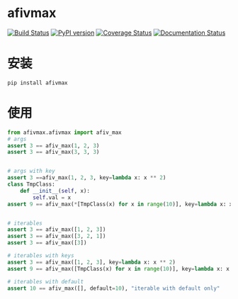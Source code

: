 # afivmax

[![Build Status](https://travis-ci.com/eggachecat/afivmax.svg?branch=master)](https://travis-ci.com/eggachecat/afivmax)
[![PyPI version](https://badge.fury.io/py/afivmax.svg)](https://badge.fury.io/py/afivmax)
[![Coverage Status](https://coveralls.io/repos/github/eggachecat/afivmax/badge.svg?branch=master)](https://coveralls.io/github/eggachecat/afivmax?branch=master)
[![Documentation Status](https://readthedocs.org/projects/afivmax/badge/?version=latest)](https://afivmax.readthedocs.io/en/latest/?badge=latest)

# 安装
```pip install afivmax```

# 使用
```python
from afivmax.afivmax import afiv_max
# args
assert 3 == afiv_max(1, 2, 3)
assert 3 == afiv_max(3, 3, 3)


# args with key
assert 3 ==afiv_max(1, 2, 3, key=lambda x: x ** 2)
class TmpClass:
    def __init__(self, x):
        self.val = x
assert 9 == afiv_max(*[TmpClass(x) for x in range(10)], key=lambda x: x.val).val


# iterables
assert 3 == afiv_max([1, 2, 3])
assert 3 == afiv_max([3, 2, 1])
assert 3 == afiv_max([3])

# iterables with keys
assert 3 == afiv_max([1, 2, 3], key=lambda x: x ** 2)
assert 9 == afiv_max([TmpClass(x) for x in range(10)], key=lambda x: x.val).val

# iterables with default
assert 10 == afiv_max([], default=10), "iterable with default only"
```